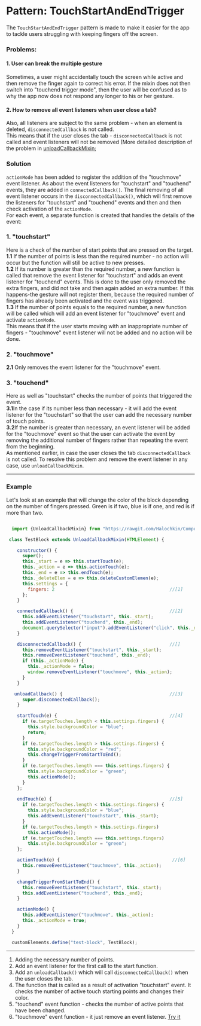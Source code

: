 # Pattern: TouchStartAndEndTrigger 
The `TouchStartAndEndTrigger` pattern is made to make it easier for the app to tackle users struggling with keeping fingers off the screen.

### Problems: 
#### 1. User can break the multiple gesture
Sometimes, a user might accidentally touch the screen while active and then remove the finger again to correct his error. 
If the mixin does not then switch into "touchend trigger mode", then the user will be confused as to why the app now does not respond 
any longer to his or her gesture.<br>
#### 2. How to remove all event listeners when user close a tab?
Also, all listeners are subject to the same problem - when an element is deleted, `disconnectedCallback` is not called.<br>
This means that if the user closes the tab - `disconnectedCallback` is not called and event listeners will not be removed (More detailed description of the problem in [unloadCallbackMixin](https://github.com/Halochkin/Components/tree/master/unloadCallbackMixin);

### Solution
 `actionMode` has been added to register the addition of the "touchmove" event listener. As about the event listeners for "touchstart" and "touchend" events, they are added in `connectedCallback()`. The final removing of all event listener occurs in the `disconnectedCallback()`, which will first remove the listeners for "touchstart" and "touchend" events and then and then check activation of the `actionMode`.<br>
For each event, a separate function is created that handles the details of the event:
### 1. "touchstart"
 Here is a check of the number of start points that are pressed on the target.<br>
**1.1**  If the number of points is less than the required number - no action will occur but the function will still be active to new presses. <br>
**1.2** If its number is greater than the required number, a new function is called that remove the event listener for "touchstart" and adds an event listener for "touchend" events. This is done to the user only removed the extra fingers, and did not take and then again added an extra number. If this happens-the gesture will not register them, because the required number of fingers has already been activated and the event was triggered.<br> 
**1.3** If the number of points equals to the required number, a new function will be called which will add an event listener for 
"touchmove" event and activate `actionMode`. <br> This means that if the user starts moving with an inappropriate number of fingers - "touchmove" event listener will not be added and no action will be done.
### 2. "touchmove"
**2.1** Only removes the event listener for the "touchmove" event.<br>
### 3. "touchend"
Here as well as "touchstart" checks the number of points that triggered the event.<br>
**3.1**In the case if its number less than necessary - it will add the event listener for the "touchstart" so that the user can add the necessary number of touch points.<br>
**3.2**If the number is greater than necessary, an event listener will be added for the "touchmove" event so that the user can activate the event by removing the additional number of fingers rather than repeating the event from the beginning.<br>
As mentioned earlier, in case the user closes the tab `disconnectedCallback` is not called. To resolve this problem and remove the event listener in any case, use `unloadCallbackMixin`. 
***
### Example 
Let's look at an example that will change the color of the block depending on the number of fingers pressed. Green is if two, blue is if one, and red is if more than two.
```javascript

  import {UnloadCallbackMixin} from "https://rawgit.com/Halochkin/Components/master/unloadCallbackMixin/src/unloadCallbackMixin.js"

 class TestBlock extends UnloadCallbackMixin(HTMLElement) { 

    constructor() {
      super();
      this._start = e => this.startTouch(e);
      this._action = e => this.actionTouch(e);
      this._end = e => this.endTouch(e);
      this._deleteElem = e => this.deleteCustomElemen(e);
      this.settings = {
        fingers: 2                                           //[1]
      };
    }

    connectedCallback() {                                    //[2]
      this.addEventListener("touchstart", this._start);
      this.addEventListener("touchend", this._end);
      document.querySelector("input").addEventListener("click", this._deleteElem);
    }

    disconnectedCallback() {                                 //[]
      this.removeEventListener("touchstart", this._start);
      this.removeEventListener("touchend", this._end);
      if (this._actionMode) {
        this._actionMode = false;
        window.removeEventListener("touchmove", this._action);
      }
    }

   unloadCallback() {                                        //[3]
      super.disconnectedCallback();
    }

    startTouch(e) {                                          //[4]
      if (e.targetTouches.length < this.settings.fingers) {
        this.style.backgroundColor = "blue";
        return;
      }
      if (e.targetTouches.length > this.settings.fingers) {
        this.style.backgroundColor = "red";
        this.changeTriggerFromStartToEnd();
      }
      if (e.targetTouches.length === this.settings.fingers) {
        this.style.backgroundColor = "green";
        this.actionMode();
      }
    };
 
    endTouch(e) {                                            //[5]
      if (e.targetTouches.length < this.settings.fingers) {
        this.style.backgroundColor = "blue";
        this.addEventListener("touchstart", this._start);
      }
      if (e.targetTouches.length > this.settings.fingers)
        this.actionMode();
      if (e.targetTouches.length === this.settings.fingers)
        this.style.backgroundColor = "green";
    };

    actionTouch(e) {                                          //[6]
      this.removeEventListener("touchmove", this._action);
    }

    changeTriggerFromStartToEnd() {                           
      this.removeEventListener("touchstart", this._start);
      this.addEventListener("touchend", this._end);
    }

    actionMode() {                                            
      this.addEventListener("touchmove", this._action);
      this._actionMode = true;
    }
  }

  customElements.define("test-block", TestBlock);
```
***
1. Adding the necessary number of points.
2. Add an event listener for the first call to the start function.
3. Add an `unloadCallback()` which will call `disconnectedCallback()` when the user closes the tab.
4. The function that is called as a result of activation "touchstart" event. It checks the number of active touch starting points and changes their color.
5. "touchend" event function - checks the number of active points that have been changed.
6. "touchmove" event function - it just remove an event listener.
[Try it](https://rawgit.com/Halochkin/Components/master/Gestures/MultiFingerGestureMixin/demo/pattern.html)
